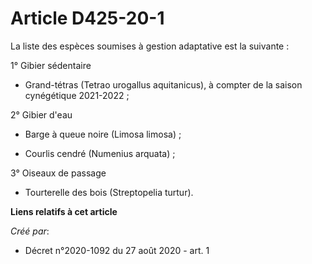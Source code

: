 # Article D425-20-1

La liste des espèces soumises à gestion adaptative est la suivante :

1° Gibier sédentaire

- Grand-tétras (Tetrao urogallus aquitanicus), à compter de la saison cynégétique 2021-2022 ;

2° Gibier d'eau

- Barge à queue noire (Limosa limosa) ;

- Courlis cendré (Numenius arquata) ;

3° Oiseaux de passage

- Tourterelle des bois (Streptopelia turtur).

**Liens relatifs à cet article**

_Créé par_:

  - Décret n°2020-1092 du 27 août 2020 - art. 1
